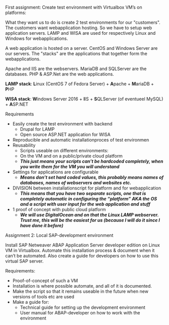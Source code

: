 

First assignment: Create test environment with Virtualbox VM’s on platforms:

What they want us to do is create 2 test environments for our "customers". The customers want webapplication hosting. So we have to setup web application servers. LAMP and WISA are used for respectively Linux and Windows for webapplications.

A web application is hosted on a server. CentOS and Windows Server are our servers. The "stacks" are the applications that together form the webapplications.

Apache and IIS are the webservers.
MariaDB and SQLServer are the databases.
PHP & ASP.Net are the web applications.

**LAMP stack**: **L**inux (CentOS 7 of Fedora Server) + **A**pache + **M**ariaDB + **P**HP

**WISA stack**: **W**indows Server 2016 + **I**IS + **S**QLServer (of eventueel MySQL) + **A**SP.NET

Requirements

 - Easily create the test environment with backend
	 -  Drupal for LAMP
	 - Open source ASP.NET application for WISA
 - Reproducible and automatic installationproces of test environmen
 -  Reusability
	 - Scripts useable on different environments:
	 - On the VM and on a public/private cloud platform
	 - **_This just means your scripts can’t be hardcoded completely, when you write them for the VM you will understand_**
 -  Settings for applications are configurable
	 - **_Means don’t set hard coded values, this probably means names of databases, names of webservers and websites etc._**
 - DIVISION between installationscript for platform and for
   webapplication
   - **_This means that you have two separate scripts, one that is completely automatic in configuring the “platform” AKA the OS and a
   script with user input for the web application and stuff_**
  -  1 proof of concept with public cloud platform
	  -  **_We will use DigitalOcean and on that the Linux LAMP webserver. Trust me, this will be the easiest for us (because I will do it since
   I have done it before)_**

Assignment 2: Local SAP-development environment

Install SAP Netweaver ABAP Application Server developer edition on Linux VM in Virtualbox. Automate this installation process & document when it can’t be automated. Also create a guide for developers on how to use this virtual SAP server.

Requirements:

- Proof-of-concept of such a VM
- Installation is where possible automate, and all of it is documented.
- Make the script so that it remains useable in the future when new versions of tools etc are used
- Make a guide for:
	- Technical guide for setting up the development environment
	- User manual for ABAP-developer on how to work with the environment

<!--stackedit_data:
eyJoaXN0b3J5IjpbLTc5MjczMzEzM119
-->
